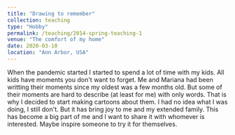 ```yaml
---
title: "Drawing to remember"
collection: teaching
type: "Hobby"
permalink: /teaching/2014-spring-teaching-1
venue: "The comfort of my home"
date: 2020-03-10
location: "Ann Arbor, USA"
---
```


When the pandemic started I started to spend a lot of time with my kids. All kids have moments you don't want to forget. Me and Mariana had been writting their moments since my oldest was a few months old. But some of their moments are hard to describe (at least for me) with only words. That is why I decided to start making cartoons about them. I had no idea what I was doing, I still don't. But it has bring joy to me and my extended family. This has become a big part of me and I want to share it with whomever is interested. Maybe inspire someone to try it for themselves.


